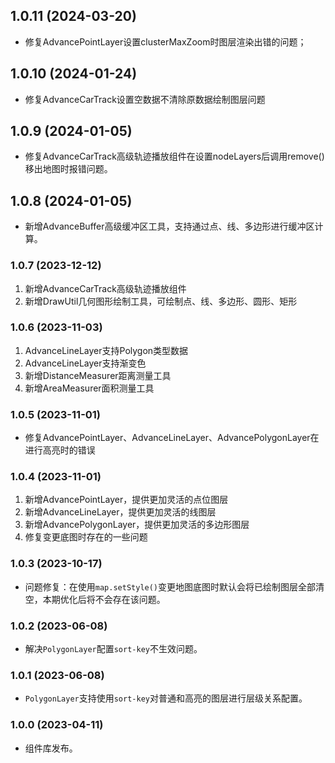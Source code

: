 ## 1.0.11 (2024-03-20)

- 修复AdvancePointLayer设置clusterMaxZoom时图层渲染出错的问题；


## 1.0.10 (2024-01-24)

- 修复AdvanceCarTrack设置空数据不清除原数据绘制图层问题

## 1.0.9 (2024-01-05)

- 修复AdvanceCarTrack高级轨迹播放组件在设置nodeLayers后调用remove()移出地图时报错问题。

## 1.0.8 (2024-01-05)

- 新增AdvanceBuffer高级缓冲区工具，支持通过点、线、多边形进行缓冲区计算。

### 1.0.7 (2023-12-12)

1. 新增AdvanceCarTrack高级轨迹播放组件
2. 新增DrawUtil几何图形绘制工具，可绘制点、线、多边形、圆形、矩形


### 1.0.6 (2023-11-03)

1. AdvanceLineLayer支持Polygon类型数据
2. AdvanceLineLayer支持渐变色
3. 新增DistanceMeasurer距离测量工具
4. 新增AreaMeasurer面积测量工具


### 1.0.5 (2023-11-01)

- 修复AdvancePointLayer、AdvanceLineLayer、AdvancePolygonLayer在进行高亮时的错误


### 1.0.4 (2023-11-01)

1. 新增AdvancePointLayer，提供更加灵活的点位图层
2. 新增AdvanceLineLayer，提供更加灵活的线图层
3. 新增AdvancePolygonLayer，提供更加灵活的多边形图层
4. 修复变更底图时存在的一些问题


### 1.0.3 (2023-10-17)

- 问题修复：在使用`map.setStyle()`变更地图底图时默认会将已绘制图层全部清空，本期优化后将不会存在该问题。


### 1.0.2 (2023-06-08)

- 解决`PolygonLayer`配置`sort-key`不生效问题。


### 1.0.1 (2023-06-08)

- `PolygonLayer`支持使用`sort-key`对普通和高亮的图层进行层级关系配置。


### 1.0.0 (2023-04-11)

- 组件库发布。